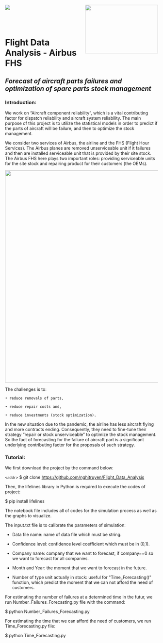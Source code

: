 <img align="left" src="http://www.math.univ-toulouse.fr/~besse/Wikistat/Images/Logo_INSAvilletoulouse-RVB.png"> <img align="right" width="240" height="160" src="https://github.com/nghitruyen/Flight_Data_Analysis/blob/main/images/logo-AirbusFHS.png">
<br />
<br />
<br />
<br />

# Flight Data Analysis - Airbus FHS

## *Forecast of aircraft parts failures and optimization of spare parts stock management*

### Introduction:

We work on “Aircraft component reliability”, which is a vital contributing factor for dispatch reliability and aircraft system reliability. The main purpose of this project is to utilize the statistical models in order to predict if the parts of aircraft will be failure, and then to optimize the stock management.

We consider two services of Airbus, the airline and the FHS (Flight Hour Services). The Airbus planes are removed unserviceable unit if it failures and then are installed serviceable unit that is provided by their site stock. The Airbus FHS here plays two important roles: providing serviceable units for the site stock and repairing product for their customers (the OEMs).

<p align="center">
  <img src="https://github.com/nghitruyen/Flight_Data_Analysis/blob/main/images/AirbusFHS_activities.png" width="700" />
</p>

The challenges is to:

    • reduce removals of parts,
    
    • reduce repair costs and,
    
    • reduce investments (stock optimization).
    
In the new situation due to the pandemic, the airline has less aircraft flying and more contracts ending. Consequently, they need to fine-tune their strategy “repair or stock unserviceable” to optimize the stock management. So the fact of forecasting for the failure of aircraft part is a significant underlying contributing factor for the proposals of such strategy. 

### Tutorial:

We first download the project by the command below:

`<addr>` $ git clone https://github.com/nghitruyen/Flight_Data_Analysis

Then, the lifelines library in Python is required to execute the codes of project:

$ pip install lifelines

The notebook file includes all of codes for the simulation process as well as the graphs to visualize.

The input.txt file is to calibrate the parameters of simulation:

- Data file name: name of data file which must be string.

- Confidence level: confidence level coefficient which must be in (0,1).

- Company name: company that we want to forecast, if company==0 so we want to forecast for all companies.

- Month and Year: the moment that we want to forecast in the future.

- Number of type unit actually in stock: useful for "Time_Forecasting()" function, which predict the moment that we can not afford the need of customers.

For estimating the number of failures at a determined time in the futur, we run Number_Failures_Forecasting.py file with the command:

$ python Number_Failures_Forecasting.py

For estimating the time that we can afford the need of customers, we run Time_Forecasting.py file:

$ python Time_Forecasting.py
